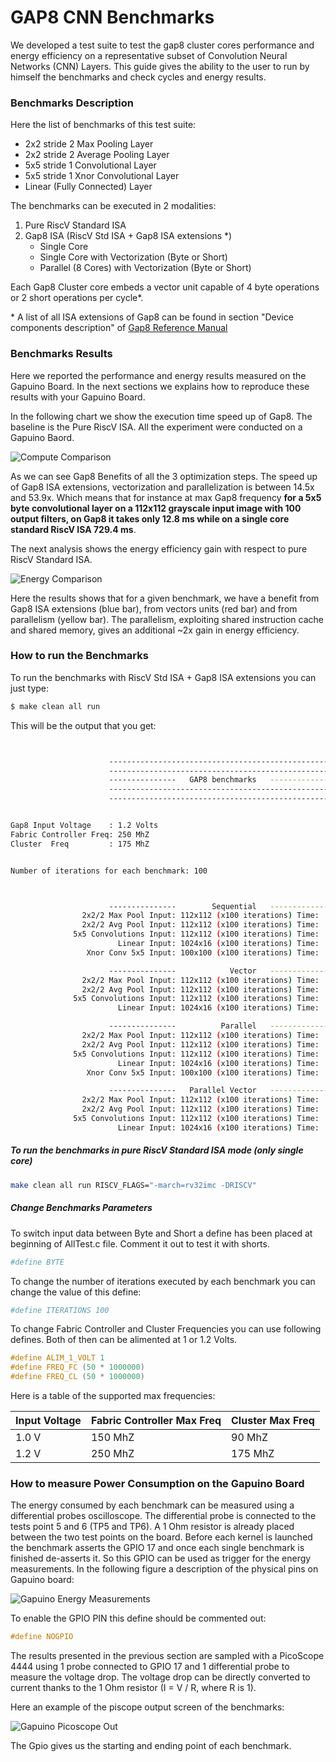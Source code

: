 # GAP8 CNN Benchmarks

We developed a test suite to test the gap8 cluster cores performance and energy efficiency on a representative subset of Convolution Neural Networks (CNN) Layers. This guide gives the ability to the user to run by himself the benchmarks and check cycles and energy results.


### Benchmarks Description

Here the list of benchmarks of this test suite:

- 2x2 stride 2 Max Pooling Layer
- 2x2 stride 2 Average Pooling Layer
- 5x5 stride 1 Convolutional Layer
- 5x5 stride 1 Xnor Convolutional Layer
- Linear (Fully Connected) Layer

The benchmarks can be executed in 2 modalities:

1. Pure RiscV Standard ISA
2. Gap8 ISA (RiscV Std ISA + Gap8 ISA extensions \*)
    - Single Core
    - Single Core with Vectorization (Byte or Short)
    - Parallel (8 Cores) with Vectorization (Byte or Short)

Each Gap8 Cluster core embeds a vector unit capable of 4 byte operations or 2 short operations per cycle*.

\* A list of all ISA extensions of Gap8 can be found in section "Device components description" of [Gap8 Reference Manual](https://greenwaves-technologies.com/sdk-manuals/)

### Benchmarks Results

Here we reported the performance and energy results measured on the Gapuino Board. In the next sections we explains how to reproduce these results with your Gapuino Board.

In the following chart we show the execution time speed up of Gap8. The baseline is the Pure RiscV ISA. All the experiment were conducted on a Gapuino Baord.

![](imgs/compute.png "Compute Comparison")

As we can see Gap8 Benefits of all the 3 optimization steps. The speed up of Gap8 ISA extensions, vectorization and parallelization is between 14.5x and 53.9x. Which means that for instance at max Gap8 frequency **for a 5x5 byte convolutional layer on a 112x112 grayscale input image with 100 output filters, on Gap8 it takes only 12.8 ms while on a single core standard RiscV ISA 729.4 ms**.

The next analysis shows the energy efficiency gain with respect to pure RiscV Standard ISA.

![](imgs/energy.png "Energy Comparison")

Here the results shows that for a given benchmark, we have a benefit from Gap8 ISA extensions (blue bar), from vectors units (red bar) and from parallelism (yellow bar). The parallelism, exploiting shared instruction cache and shared memory, gives an additional ~2x gain in energy efficiency.


### How to run the Benchmarks

To run the benchmarks with RiscV Std ISA + Gap8 ISA extensions you can just type:

~~~sh
$ make clean all run
~~~

This will be the output that you get:

~~~sh


                      --------------------------------------------------------
                      --------------------------------------------------------
                      ---------------   GAP8 benchmarks   --------------------
                      --------------------------------------------------------
                      --------------------------------------------------------


Gap8 Input Voltage    : 1.2 Volts
Fabric Controller Freq: 250 MhZ
Cluster  Freq         : 175 MhZ


Number of iterations for each benchmark: 100



                      ---------------        Sequential   ---------------
                2x2/2 Max Pool Input: 112x112 (x100 iterations) Time:      14557 uSec. Cycles:    2573762
                2x2/2 Avg Pool Input: 112x112 (x100 iterations) Time:      14527 uSec. Cycles:    2573659
              5x5 Convolutions Input: 112x112 (x100 iterations) Time:     520813 uSec. Cycles:   92241320
                        Linear Input: 1024x16 (x100 iterations) Time:      32532 uSec. Cycles:    5765099
                 Xnor Conv 5x5 Input: 100x100 (x100 iterations) Time:      80994 uSec. Cycles:   14349428

                      ---------------            Vector   ---------------
                2x2/2 Max Pool Input: 112x112 (x100 iterations) Time:      16174 uSec. Cycles:    2864082
                2x2/2 Avg Pool Input: 112x112 (x100 iterations) Time:      12696 uSec. Cycles:    2249276
              5x5 Convolutions Input: 112x112 (x100 iterations) Time:     100067 uSec. Cycles:   17741015
                        Linear Input: 1024x16 (x100 iterations) Time:       8270 uSec. Cycles:    1465880

                      ---------------          Parallel   ---------------
                2x2/2 Max Pool Input: 112x112 (x100 iterations) Time:       2167 uSec. Cycles:     382837
                2x2/2 Avg Pool Input: 112x112 (x100 iterations) Time:       2136 uSec. Cycles:     380589
              5x5 Convolutions Input: 112x112 (x100 iterations) Time:      72052 uSec. Cycles:   12810568
                        Linear Input: 1024x16 (x100 iterations) Time:       4425 uSec. Cycles:     790475
                 Xnor Conv 5x5 Input: 100x100 (x100 iterations) Time:       9704 uSec. Cycles:    1729797

                      ---------------   Parallel Vector   ---------------
                2x2/2 Max Pool Input: 112x112 (x100 iterations) Time:       2014 uSec. Cycles:     355563
                2x2/2 Avg Pool Input: 112x112 (x100 iterations) Time:       1861 uSec. Cycles:     332328
              5x5 Convolutions Input: 112x112 (x100 iterations) Time:      12848 uSec. Cycles:    2281309
                        Linear Input: 1024x16 (x100 iterations) Time:       1252 uSec. Cycles:     223484

~~~



##### To run the benchmarks in pure RiscV Standard ISA mode (only single core)

~~~sh
make clean all run RISCV_FLAGS="-march=rv32imc -DRISCV"
~~~


##### Change Benchmarks Parameters

To switch input data between Byte and Short a define has been placed at beginning of AllTest.c file. Comment it out to test it with shorts.

~~~sh
#define BYTE
~~~

To change the number of iterations executed by each benchmark you can change the value of this define:

~~~sh
#define ITERATIONS 100
~~~

To change Fabric Controller and Cluster Frequencies you can use following defines. Both of then can be alimented at 1 or 1.2 Volts.

~~~c
#define ALIM_1_VOLT 1
#define FREQ_FC (50 * 1000000)
#define FREQ_CL (50 * 1000000)
~~~

Here is a table of the supported max frequencies:

| Input Voltage | Fabric Controller Max Freq | Cluster Max Freq   |
|    ---        |           ---              |         ---        |
| 1.0 V         |             150 MhZ        |           90 MhZ   |
| 1.2 V         |             250 MhZ        |          175 MhZ   |


### How to measure Power Consumption on the Gapuino Board

The energy consumed by each benchmark can be measured using a differential probes oscilloscope. The differential probe is connected to the tests point 5 and 6 (TP5 and TP6). A 1 Ohm resistor is already placed between the two test points on the board. Before each kernel is launched the benchmark asserts the GPIO 17 and once each single benchmark is finished de-asserts it. So this GPIO can be used as trigger for the energy measurements. In the following figure a description of the physical pins on Gapuino board:

![](imgs/bechmarkSetup.png "Gapuino Energy Measurements")

To enable the GPIO PIN this define should be commented out:

~~~c
#define NOGPIO
~~~

The results presented in the previous section are sampled with a PicoScope 4444 using 1 probe connected to GPIO 17 and 1 differential probe to measure the voltage drop. The voltage drop can be directly converted to current thanks to the 1 Ohm resistor (I = V / R, where R is 1).

Here an example of the piscope output screen of the benchmarks:

![](imgs/pico.png "Gapuino Picoscope Out")



The Gpio gives us the starting and ending point of each benchmark.

